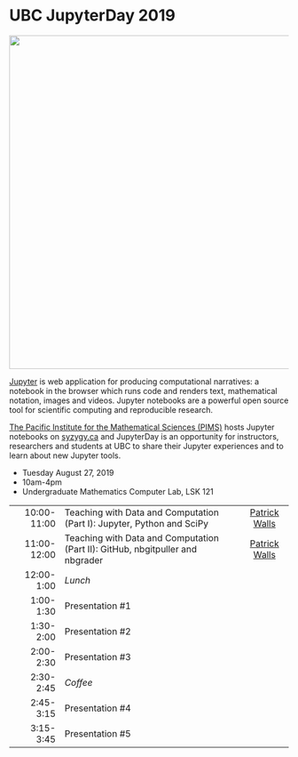 # UBC JupyterDay 2019

<img src="https://jupyter.org/assets/main-logo.svg" style="width: 600px; text-align:center">

[Jupyter](http://jupyter.org/) is web application for producing computational narratives: a notebook in the browser which runs code and renders text, mathematical notation, images and videos. Jupyter notebooks are a powerful open source tool for scientific computing and reproducible research.

[The Pacific Institute for the Mathematical Sciences (PIMS)](http://www.pims.math.ca/) hosts Jupyter notebooks on [syzygy.ca](http://syzygy.ca/) and JupyterDay is an opportunity for instructors, researchers and students at UBC to share their Jupyter experiences and to learn about new Jupyter tools.

* Tuesday August 27, 2019
* 10am-4pm
* Undergraduate Mathematics Computer Lab, LSK 121

| | | |
|---:|:---|:---:|
| 10:00-11:00 | Teaching with Data and Computation (Part I): Jupyter, Python and SciPy | [Patrick Walls](https://github.com/patrickwalls) |
| 11:00-12:00 | Teaching with Data and Computation (Part II): GitHub, nbgitpuller and nbgrader | [Patrick Walls](https://github.com/patrickwalls) |
| 12:00-1:00 | *Lunch* | |
| 1:00-1:30 | Presentation #1 | |
| 1:30-2:00 | Presentation #2 | |
| 2:00-2:30 | Presentation #3 | |
| 2:30-2:45 | *Coffee* | |
| 2:45-3:15 | Presentation #4 | |
| 3:15-3:45 | Presentation #5 | |
